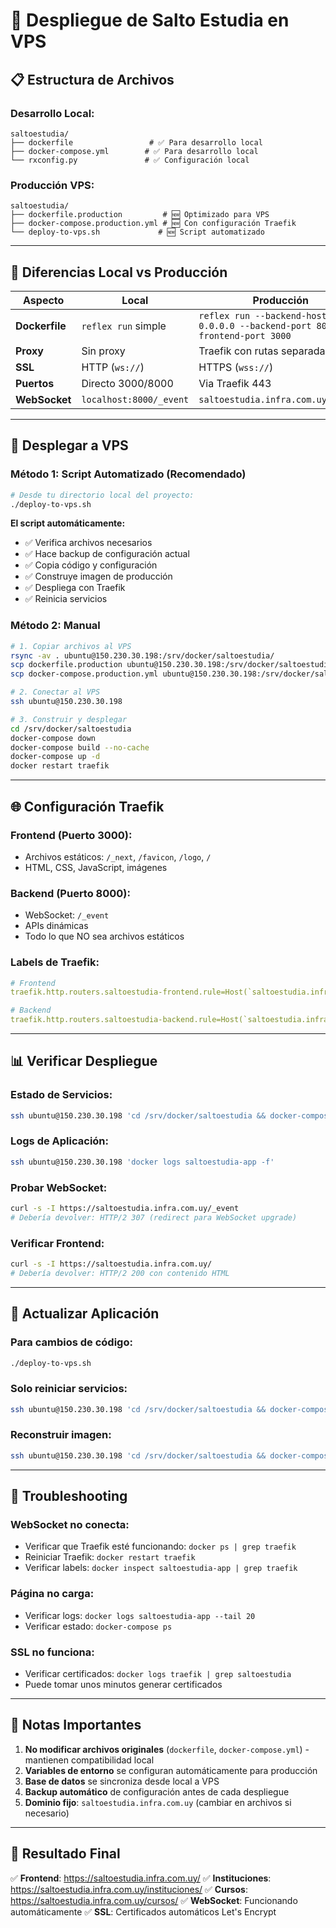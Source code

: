# 🚀 Despliegue de Salto Estudia en VPS

## 📋 Estructura de Archivos

### **Desarrollo Local:**
```
saltoestudia/
├── dockerfile                 # ✅ Para desarrollo local
├── docker-compose.yml        # ✅ Para desarrollo local
└── rxconfig.py               # ✅ Configuración local
```

### **Producción VPS:**
```
saltoestudia/
├── dockerfile.production         # 🆕 Optimizado para VPS
├── docker-compose.production.yml # 🆕 Con configuración Traefik
└── deploy-to-vps.sh             # 🆕 Script automatizado
```

---

## 🔧 Diferencias Local vs Producción

| Aspecto | Local | Producción |
|---------|-------|------------|
| **Dockerfile** | `reflex run` simple | `reflex run --backend-host 0.0.0.0 --backend-port 8000 --frontend-port 3000` |
| **Proxy** | Sin proxy | Traefik con rutas separadas |
| **SSL** | HTTP (`ws://`) | HTTPS (`wss://`) |
| **Puertos** | Directo 3000/8000 | Via Traefik 443 |
| **WebSocket** | `localhost:8000/_event` | `saltoestudia.infra.com.uy/_event` |

---

## 🚀 Desplegar a VPS

### **Método 1: Script Automatizado (Recomendado)**

```bash
# Desde tu directorio local del proyecto:
./deploy-to-vps.sh
```

**El script automáticamente:**
- ✅ Verifica archivos necesarios
- ✅ Hace backup de configuración actual
- ✅ Copia código y configuración
- ✅ Construye imagen de producción
- ✅ Despliega con Traefik
- ✅ Reinicia servicios

### **Método 2: Manual**

```bash
# 1. Copiar archivos al VPS
rsync -av . ubuntu@150.230.30.198:/srv/docker/saltoestudia/
scp dockerfile.production ubuntu@150.230.30.198:/srv/docker/saltoestudia/dockerfile
scp docker-compose.production.yml ubuntu@150.230.30.198:/srv/docker/saltoestudia/docker-compose.yml

# 2. Conectar al VPS
ssh ubuntu@150.230.30.198

# 3. Construir y desplegar
cd /srv/docker/saltoestudia
docker-compose down
docker-compose build --no-cache
docker-compose up -d
docker restart traefik
```

---

## 🌐 Configuración Traefik

### **Frontend (Puerto 3000):**
- Archivos estáticos: `/_next`, `/favicon`, `/logo`, `/`
- HTML, CSS, JavaScript, imágenes

### **Backend (Puerto 8000):**
- WebSocket: `/_event`
- APIs dinámicas
- Todo lo que NO sea archivos estáticos

### **Labels de Traefik:**
```yaml
# Frontend
traefik.http.routers.saltoestudia-frontend.rule=Host(`saltoestudia.infra.com.uy`) && (PathPrefix(`/_next`) || PathPrefix(`/favicon`) || PathPrefix(`/logo`) || Path(`/`))

# Backend  
traefik.http.routers.saltoestudia-backend.rule=Host(`saltoestudia.infra.com.uy`) && !PathPrefix(`/_next`) && !PathPrefix(`/favicon`) && !PathPrefix(`/logo`) && !Path(`/`)
```

---

## 📊 Verificar Despliegue

### **Estado de Servicios:**
```bash
ssh ubuntu@150.230.30.198 'cd /srv/docker/saltoestudia && docker-compose ps'
```

### **Logs de Aplicación:**
```bash
ssh ubuntu@150.230.30.198 'docker logs saltoestudia-app -f'
```

### **Probar WebSocket:**
```bash
curl -s -I https://saltoestudia.infra.com.uy/_event
# Debería devolver: HTTP/2 307 (redirect para WebSocket upgrade)
```

### **Verificar Frontend:**
```bash
curl -s -I https://saltoestudia.infra.com.uy/
# Debería devolver: HTTP/2 200 con contenido HTML
```

---

## 🔄 Actualizar Aplicación

### **Para cambios de código:**
```bash
./deploy-to-vps.sh
```

### **Solo reiniciar servicios:**
```bash
ssh ubuntu@150.230.30.198 'cd /srv/docker/saltoestudia && docker-compose restart'
```

### **Reconstruir imagen:**
```bash
ssh ubuntu@150.230.30.198 'cd /srv/docker/saltoestudia && docker-compose build --no-cache && docker-compose up -d'
```

---

## 🔧 Troubleshooting

### **WebSocket no conecta:**
- Verificar que Traefik esté funcionando: `docker ps | grep traefik`
- Reiniciar Traefik: `docker restart traefik`
- Verificar labels: `docker inspect saltoestudia-app | grep traefik`

### **Página no carga:**
- Verificar logs: `docker logs saltoestudia-app --tail 20`
- Verificar estado: `docker-compose ps`

### **SSL no funciona:**
- Verificar certificados: `docker logs traefik | grep saltoestudia`
- Puede tomar unos minutos generar certificados

---

## 📝 Notas Importantes

1. **No modificar archivos originales** (`dockerfile`, `docker-compose.yml`) - mantienen compatibilidad local
2. **Variables de entorno** se configuran automáticamente para producción
3. **Base de datos** se sincroniza desde local a VPS
4. **Backup automático** de configuración antes de cada despliegue
5. **Dominio fijo**: `saltoestudia.infra.com.uy` (cambiar en archivos si necesario)

---

## 🎯 Resultado Final

✅ **Frontend**: https://saltoestudia.infra.com.uy/
✅ **Instituciones**: https://saltoestudia.infra.com.uy/instituciones/
✅ **Cursos**: https://saltoestudia.infra.com.uy/cursos/
✅ **WebSocket**: Funcionando automáticamente
✅ **SSL**: Certificados automáticos Let's Encrypt 